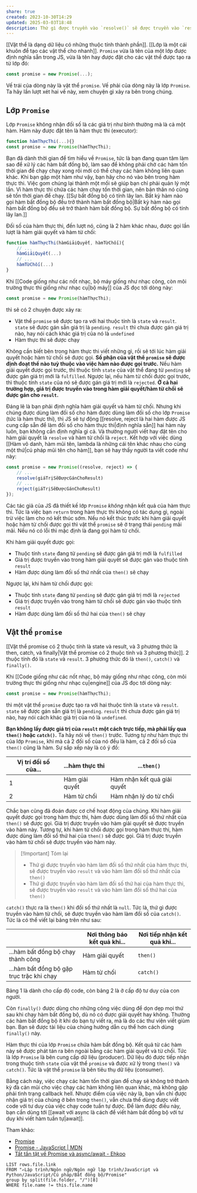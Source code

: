 ```yaml
---
share: true
created: 2023-10-30T14:29
updated: 2025-03-03T18:48
description: Thứ gì được truyền vào `resolve()` sẽ được truyền vào `result` và vào `then()`. Thứ gì được truyền vào `reject()` sẽ được truyền vào `result` và vào `catch()`
---
```

[[Vật thể là dạng dữ liệu có những thuộc tính thành phần]]. [[Lớp là một cái khuôn để tạo các vật thể cho nhanh]]. `Promise` vừa là tên của một lớp được định nghĩa sẵn trong JS, vừa là tên hay được đặt cho các vật thể được tạo ra từ lớp đó:
```js
const promise = new Promise(...);
```

Vế trái của dòng này là vật thể `promise`. Vế phải của dòng này là lớp `Promise`. Ta hãy lần lượt xét hai vế này, xem chuyện gì xảy ra bên trong chúng.

## Lớp `Promise`
Lớp `Promise` không nhận đối số là các giá trị như bình thường mà là cả một hàm. Hàm này được đặt tên là hàm thực thi (executor):
```ts
function hàmThựcThi(...){}
const promise = new Promise(hàmThựcThi);
```

Bạn đã dành thời gian để tìm hiểu về `Promise`, tức là bạn đang quan tâm làm sao để xử lý các hàm bất đồng bộ, làm sao để không phải chờ các hàm tốn thời gian để chạy chạy xong rồi mới có thể chạy các hàm không liên quan khác. Khi bạn gặp một hàm như vậy, bạn hãy cho nó vào bên trong hàm thực thi. Việc gom chúng lại thành một mối sẽ giúp bạn chỉ phải quản lý một lần. Vì hàm thực thi chứa các hàm chạy tốn thời gian, nên bản thân nó cũng sẽ tốn thời gian để chạy. [[Sự bất đồng bộ có tính lây lan. Bất kỳ hàm nào gọi hàm bất đồng bộ đều trở thành hàm bất đồng bộ|Bất kỳ hàm nào gọi hàm bất đồng bộ đều sẽ trở thành hàm bất đồng bộ. Sự bất đồng bộ có tính lây lan.]]

Đối số của hàm thực thi, đến lượt nó, cũng là 2 hàm khác nhau, được gọi lần lượt là hàm giải quyết và hàm từ chối:
```js
function hàmThựcThi(hàmGiảiQuyết, hàmTừChối){
    // ...
    hàmGiảiQuyết(...)
    // ...
    hàmTừChối(...)
}
```

Khi [[Code giống như các nốt nhạc, bộ máy giống như nhạc công, còn môi trường thực thi giống như nhạc cụ|bộ máy]] của JS đọc tới dòng này:
```js
const promise = new Promise(hàmThựcThi);
```
thì sẽ có 2 chuyện được xảy ra:
- Vật thể `promise` sẽ được tạo ra với hai thuộc tính là `state` và `result`. `state` sẽ được gán sẵn giá trị là `pending`. `result` thì chưa được gán giá trị nào, hay nói cách khác giá trị của nó là `undefined`
- Hàm thực thi sẽ được chạy

Không cần biết bên trong hàm thực thi viết những gì, rồi sẽ tới lúc hàm giải quyết hoặc hàm từ chối sẽ được gọi. **Số phận của vật thể `promise` sẽ được định đoạt thế nào tuỳ thuộc vào việc hàm nào được gọi trước.** Nếu hàm giải quyết được gọi trước, thì thuộc tính `state` của vật thể đang từ `pending` sẽ được gán giá trị mới là `fulfilled`. Ngược lại, nếu hàm từ chối được gọi trước, thì thuộc tính `state` của nó sẽ được gán giá trị mới là `rejected`. **Ở cả hai trường hợp, giá trị được truyền vào trong hàm giải quyết/hàm từ chối sẽ được gán cho `result`.**

Đáng lẽ là bạn phải định nghĩa hàm giải quyết và hàm từ chối. Nhưng khi chúng được dùng làm đối số cho hàm được dùng làm đối số cho lớp `Promise` (tức là hàm thực thi), thì JS sẽ tự động [[resolve, reject là hai hàm được JS cung cấp sẵn để làm đối số cho hàm thực thi|định nghĩa sẵn]] hai hàm này luôn, bạn không cần định nghĩa gì cả. Và thường người viết hay đặt tên cho hàm giải quyết là `resolve` và hàm từ chối là  `reject`. Kết hợp với việc dùng [[Hàm vô danh, hàm mũi tên, lambda là những cái tên khác nhau cho cùng một thứ|cú pháp mũi tên cho hàm]], bạn sẽ hay thấy người ta viết code như này:
```js
const promise = new Promise((resolve, reject) => {
    // ...
    resolve(giáTrịSẽĐượcGánChoResult)
    // ...
    reject(giáTrịSẽĐượcGánChoResult)
});
```

Các tác giả của JS đã thiết kế lớp `Promise` *không* nhận kết quả của hàm thực thi. Tức là việc bạn `return` trong hàm thực thi không có tác dụng gì, ngoài trừ việc làm cho nó kết thúc sớm. Nếu nó kết thúc trước khi hàm giải quyết hoặc hàm từ chối được gọi thì vật thể `promise` sẽ ở trạng thái `pending` mãi mãi. Nếu nó có lỗi thì mặc định là đang gọi hàm từ chối.

Khi hàm giải quyết được gọi:
- Thuộc tính `state` đang từ `pending` sẽ được gán giá trị mới là `fulfilled`
- Giá trị được truyền vào trong hàm giải quyết sẽ được gán vào thuộc tính `result` 
- Hàm được dùng làm đối số thứ nhất của `then()` sẽ chạy

Ngược lại, khi hàm từ chối được gọi:
- Thuộc tính `state` đang từ `pending` sẽ được gán giá trị mới là `rejected`
- Giá trị được truyền vào trong hàm từ chối sẽ được gán vào thuộc tính `result` 
- Hàm được dùng làm đối số thứ hai của `then()` sẽ chạy

## Vật thể `promise`
[[Vật thể promise có 2 thuộc tính là state và result, và 3 phương thức là then, catch, và finally|Vật thể promise có 2 thuộc tính và 3 phương thức]]. 2 thuộc tính đó là `state` và `result`. 3 phương thức đó là `then()`, `catch()` và `finally()`. 

Khi [[Code giống như các nốt nhạc, bộ máy giống như nhạc công, còn môi trường thực thi giống như nhạc cụ|engine]] của JS đọc tới dòng này:
```js
const promise = new Promise(hàmThựcThi);
```
thì một vật thể `promise` được tạo ra với hai thuộc tính là `state` và `result`. `state` sẽ được gán sẵn giá trị là `pending`. `result` thì chưa được gán giá trị nào, hay nói cách khác giá trị của nó là `undefined`.

**Bạn không lấy được giá trị của `result` một cách trực tiếp, mà phải lấy qua `then()` hoặc `catch()`.** Ta hãy nói về `then()` trước. Tương tự như hàm thực thi của lớp `Promise`, khi mà cả 2 đối số của nó đều là hàm, cả 2 đối số của `then()` cũng là hàm. Sự sắp xếp này là có ý đồ:

| Vị trí đối số của... | ...hàm thực thi | ...`then()`                 |
| -------------------- | --------------- | --------------------------- |
| 1                    | Hàm giải quyết  | Hàm nhận kết quả giải quyết |
| 2                    | Hàm từ chối     | Hàm nhận lý do từ chối      |

Chắc bạn cũng đã đoán được cơ chế hoạt động của chúng. Khi hàm giải quyết được gọi trong hàm thực thi, hàm được dùng làm đối số thứ nhất của `then()` sẽ được gọi. Giá trị được truyền vào hàm giải quyết sẽ được truyền vào hàm này. Tương tự, khi hàm từ chối được gọi trong hàm thực thi, hàm được dùng làm đối số thứ hai của `then()` sẽ được gọi. Giá trị được truyền vào hàm từ chối sẽ được truyền vào hàm này. 

> [!Important] Tóm lại
> - Thứ gì được truyền vào hàm làm đối số thứ nhất của hàm thực thi, sẽ được truyền vào `result` và vào hàm làm đối số thứ nhất của `then()`
> - Thứ gì được truyền vào hàm làm đối số thứ hai của hàm thực thi, sẽ được truyền vào `result` và vào hàm làm đối số thứ hai của `then()`

`catch()` thực ra là `then()` khi đối số thứ nhất là `null`. Tức là, thứ gì được truyền vào hàm từ chối, sẽ được truyền vào hàm làm đối số của `catch()`. Tức là có thể viết lại bảng trên như sau:

|                                           | Nơi thông báo kết quả khi... | Nơi tiếp nhận kết quả khi... |
| ----------------------------------------- | ---------------------------- | ---------------------------- |
| ...hàm bất đồng bộ chạy thành công        | Hàm giải quyết               | `then()`                     |
| ...hàm bất đồng bộ gặp trục trặc khi chạy | Hàm từ chối                  | `catch()`                    |

Bảng 1 là dành cho cấp độ code, còn bảng 2 là ở cấp độ tư duy của con người. 

Còn `finally()` được dùng cho những công việc dùng để dọn dẹp mọi thứ sau khi chạy hàm bất đồng bộ, dù nó có được giải quyết hay không. Thường các hàm bất đồng bộ ít khi do bạn tự viết ra, mà là do các thư viện viết giùm bạn. Bạn sẽ được tài liệu của chúng hướng dẫn cụ thể hơn cách dùng `finally()` này.

Hàm thực thi của lớp `Promise` chứa hàm bất đồng bộ. Kết quả từ các hàm này sẽ được phát tán ra bên ngoài bằng các hàm giải quyết và từ chối. Tức là lớp `Promise` là bên cung cấp dữ liệu (producer). Dữ liệu đó được tiếp nhận trong thuộc tính `state` của vật thể `promise` và được xử lý trong `then()` và `catch()`. Tức là vật thể `promise` là bên tiêu thụ dữ liệu (consumer). 

Bằng cách này, việc chạy các hàm tốn thời gian để chạy sẽ không trở thành kỳ đà cản mũi cho việc chạy các hàm không liên quan khác, mà không gặp phải tình trạng callback hell. Nhược điểm của việc này là, bạn vẫn chỉ được nhận giá trị của chúng ở bên trong `then()`, vẫn chưa thể dùng được viết code với tư duy của việc chạy code tuần tự được. Để làm được điều này, bạn cần dùng tới [[await với async là cách để viết hàm bất đồng bộ với tư duy khi viết hàm tuần tự|await]].

Tham khảo:
- [Promise](https://javascript.info/promise-basics)
- [Promise - JavaScript | MDN](https://developer.mozilla.org/en-US/docs/Web/JavaScript/Reference/Global_Objects/Promise)
- [Tất tần tật về Promise và async/await - Ehkoo](https://doi-thoai.deno.dev/tat-tan-tat-ve-promise-va-async-await.5J.1)
```dataview
LIST rows.file.link
FROM "✍️Lập trình/Ngôn ngữ/Ngôn ngữ lập trình/JavaScript và Python/JavaScript/Cú pháp/Bất đồng bộ/Promise"
group by split(file.folder, "/")[8]
WHERE file.name != this.file.name
```

